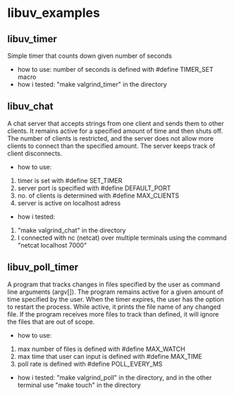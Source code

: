 # libuv_examples

## libuv_timer
Simple timer that counts down given number of seconds

- how to use: number of seconds is defined with #define TIMER_SET macro
- how i tested: "make valgrind_timer" in the directory

## libuv_chat
A chat server that accepts strings from one client and sends them to other clients.
It remains active for a specified amount of time and then shuts off. The number of clients is
restricted, and the server does not allow more clients to connect than the specified amount.
The server keeps track of client disconnects.

- how to use: 
1. timer is set with #define SET_TIMER
2. server port is specified with #define DEFAULT_PORT
3. no. of clients is determined with #define MAX_CLIENTS
4. server is active on localhost adress

- how i tested:
1. "make valgrind_chat" in the directory
2. I connected with nc (netcat) over multiple terminals using the command "netcat localhost 7000"
  
## libuv_poll_timer
A program that tracks changes in files specified by the user as command line arguments (argv[]).
The program remains active for a given amount of time specified by the user. When the timer expires,
the user has the option to restart the process. While active, it prints the file name of any changed file.
If the program receives more files to track than defined, it will ignore the files that are out of scope.

- how to use: 
1. max number of files is defined with #define MAX_WATCH
2. max time that user can input is defined with #define MAX_TIME
3. poll rate is defined with #define POLL_EVERY_MS

- how i tested: "make valgrind_poll" in the directory, and in the other terminal use "make touch" in the directory
  
